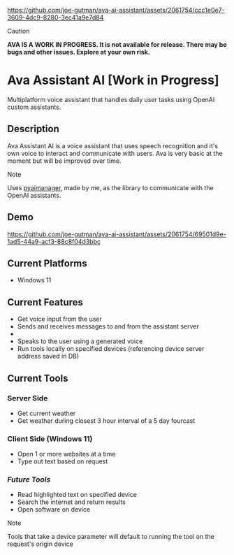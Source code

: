 
https://github.com/joe-gutman/ava-ai-assistant/assets/2061754/ccc1e0e7-3609-4dc9-8280-3ec41a9e7d84

> [!Caution]
> **AVA IS A WORK IN PROGRESS. It is not available for release. There may be bugs and other issues. Explore at your own risk.** 

# Ava Assistant AI [Work in Progress]

Multiplatform voice assistant that handles daily user tasks using OpenAI custom assistants.

## Description

Ava Assistant AI is a voice assistant that uses speech recognition and it's own voice to interact and communicate with users. Ava is very basic at the moment but will be improved over time.

>[!Note]
> Uses [pyaimanager](https://github.com/joe-gutman/pyaimanager), made by me, as the library to communicate with the OpenAI assistants. 

## Demo

https://github.com/joe-gutman/ava-ai-assistant/assets/2061754/69501d9e-1ad5-44a9-acf3-88c8f04d3bbc




## Current Platforms
- Windows 11

## Current Features
- Get voice input from the user
- Sends and receives messages to and from the assistant server
- 
- Speaks to the user using a generated voice
- Run tools locally on specified devices (referencing device server address saved in DB)

## Current Tools
### Server Side
- Get current weather
- Get weather during closest 3 hour interval of a 5 day fourcast

### Client Side (Windows 11)
- Open 1 or more websites at a time
- Type out text based on request

### *Future Tools*
- Read highlighted text on specified device
- Search the internet and return results
- Open software on device

> [!Note]
>  Tools that take a device parameter will default to running the tool on the request's origin device
